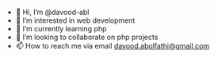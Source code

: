 - 👋 Hi, I’m @davood-abl
- 👀 I’m interested in web development 
- 🌱 I’m currently learning php 
- 💞️ I’m looking to collaborate on php projects 
- 📫 How to reach me via email davood.abolfathi@gmail.com

<!---
davood-abl/davood-abl is a ✨ special ✨ repository because its `README.md` (this file) appears on your GitHub profile.
You can click the Preview link to take a look at your changes.
--->
